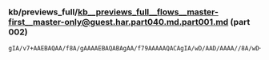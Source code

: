 ### kb/previews_full/kb__previews_full__flows__master-first__master-only@guest.har.part040.md.part001.md (part 002)

```md
gIA/v7+AAEBAQAA/f8A/gAAAAEBAQABAgAA/f79AAAAAQACAgIA/wD/AAD/AAAA//8A/wD+AAAAAgAAAAAA////AAECAQ
```

```
